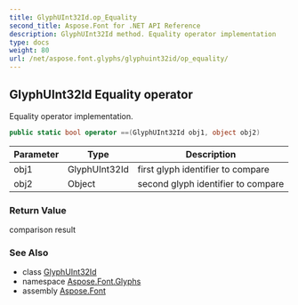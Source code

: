```yaml
---
title: GlyphUInt32Id.op_Equality
second_title: Aspose.Font for .NET API Reference
description: GlyphUInt32Id method. Equality operator implementation
type: docs
weight: 80
url: /net/aspose.font.glyphs/glyphuint32id/op_equality/
---
```

## GlyphUInt32Id Equality operator

Equality operator implementation.

```csharp
public static bool operator ==(GlyphUInt32Id obj1, object obj2)
```

| Parameter | Type | Description |
| --- | --- | --- |
| obj1 | GlyphUInt32Id | first glyph identifier to compare |
| obj2 | Object | second glyph identifier to compare |

### Return Value

comparison result

### See Also

* class [GlyphUInt32Id](../)
* namespace [Aspose.Font.Glyphs](../../glyphuint32id/)
* assembly [Aspose.Font](../../../)



